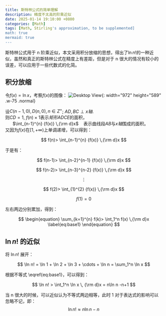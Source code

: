 ```yaml
---
title: 斯特林公式的简单理解
description: 精度不太高的阶乘近似
date: 2025-01-14 19:10:00 +0800
categories: [Math]
tags: [Math, Stirling's approximation, to be supplemented]
math: true
mermaid: true
---
```


斯特林公式用于&nbsp;n&nbsp;阶乘近似，本文采用积分放缩的思想，得出了$\ln n!$的一种近似，虽然和真正的斯特林公式在精度上有差距，但是对于&nbsp;n&nbsp;很大的情况有较小的误差，可以应用于一些代数式的化简。

## 积分放缩
令$f(x)=\ln x$，考察$f(x)$的图像：
![Desktop View](https://cdn.jsdelivr.net/gh/flowing-wind/img@main/img/ln(x).png){: width="972" height="589" .w-75 .normal} 

设$C(n-1, 0), D(n, 0), n\in Z^+$;  $AD,BC\perp x轴$.  
则$CD=1$, $f(n)\times1$表示$矩形ADCE$的面积，   
&nbsp;&nbsp;&nbsp;&nbsp;&nbsp;  $\int_{n-1}^{n} {f(x)} \,{\rm d}x$ &nbsp;&nbsp; 表示曲线段$AB$与$x轴$围成的面积。  
又因为$f(x)$在$[1, +\infty)$上单调递增，可以得到：   

$$ f(n)> \int_{n-1}^{n} {f(x)} \,{\rm d}x $$

于是有：

$$ f(n-1)> \int_{n-2}^{n-1} {f(x)} \,{\rm d}x $$

$$ f(n-2)> \int_{n-3}^{n-2} {f(x)} \,{\rm d}x $$

$$ \vdots $$

$$ f(2)> \int_{1}^{2} {f(x)} \,{\rm d}x $$

$$ f(1)=0 $$

左右两边分别累加，得到：

$$
\begin{equation}
  \sum_{k=1}^{n} f(k)> \int_1^n f(x) \,{\rm d}x
  \label{eq:base1}
\end{equation}
$$

## $\ln n!$&nbsp;的近似
将&nbsp;$\ln n!$&nbsp;展开：

$$ \ln n! = \ln 1 + \ln 2 + \ln 3 + \cdots + \ln n = \sum_1^n \ln x $$

根据不等式&nbsp;\eqref{eq:base1}，可以得到：

$$ \ln n! > \int_1^n \ln x \, {\rm d}x = n\ln n -n+1 $$ 

当&nbsp;n&nbsp;很大的时候，可以近似认为不等式两边相等，此时&nbsp;1&nbsp;对于表达式的影响可以忽略不记，即：
$$
\begin{equation}
  \ln n! \approx n\ln n -n
  \label{eq:base2}
\end{equation}
$$